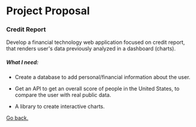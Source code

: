 # Project Proposal

### Credit Report

Develop a financial technology web application focused on credit report, that renders user's data previously analyzed in a dashboard (charts).

##### What I need:

* Create a database to add personal/financial information about the user.

* Get an API to get an overall score of people in the United States, to compare the user with real public data.

* A library to create interactive charts.

[Go back.](./readme)